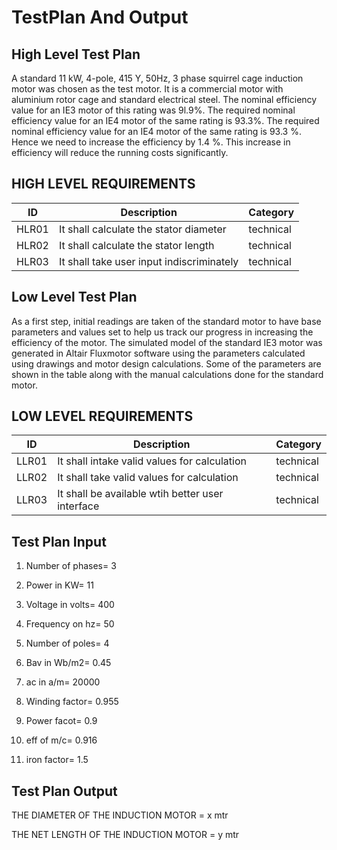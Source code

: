 # TestPlan And Output

## High Level Test Plan
A standard 11 kW, 4-pole, 415 Y, 50Hz, 3 phase squirrel cage induction motor was chosen as the test motor. It is a commercial motor with aluminium rotor cage and standard electrical steel. The nominal efficiency value for an IE3 motor of this rating was 9l.9%. The required nominal efficiency value for an IE4 motor of the same rating is 93.3%. The required nominal efficiency value for an IE4 motor of the same rating is 93.3 %. Hence we need to increase the efficiency by 1.4 %. This increase in efficiency will reduce the running costs significantly. 



## HIGH LEVEL REQUIREMENTS
| ID | Description | Category | 
| ----- | ----- | ------- | 
|HLR01|It shall calculate the stator diameter|technical|  
|HLR02|It shall calculate the stator length|technical|
|HLR03|It shall take user input indiscriminately|technical|
  


## Low Level Test Plan
As a first step, initial readings are taken of the standard motor to have base parameters and values set to help us track our progress in increasing the efficiency of the motor. The simulated model of the standard IE3 motor was generated in Altair Fluxmotor software using the parameters calculated using drawings and motor design calculations. Some of the parameters are shown in the table along with the manual calculations done for the standard motor. 




## LOW LEVEL REQUIREMENTS
| ID | Description | Category | 
| ----- | ----- | ------- |
|LLR01|It shall intake valid values for calculation|technical|  
|LLR02|It shall take valid values for calculation|technical|
|LLR03|It shall be available wtih better user interface|technical|


## Test Plan Input

1) Number of phases=
3

2) Power in KW=
11

3) Voltage in volts=
400

4) Frequency on hz=
50

5) Number of poles=
4

6) Bav in Wb/m2=
0.45

7) ac in a/m=
20000

8) Winding factor=
0.955

9) Power facot=
0.9

10) eff of m/c=
0.916

11) iron factor=
1.5


## Test Plan Output

 THE DIAMETER OF THE INDUCTION MOTOR = x mtr 

 THE NET LENGTH OF THE INDUCTION MOTOR = y mtr
